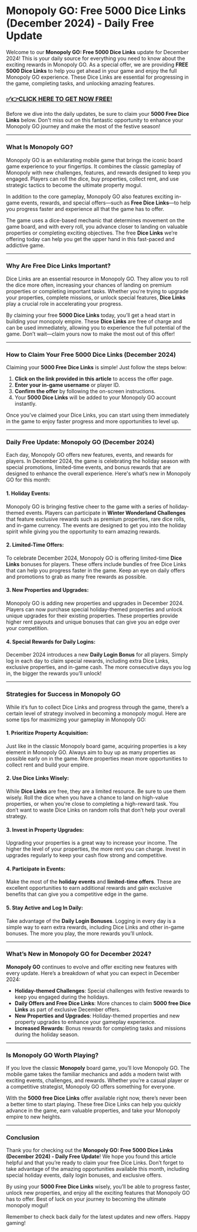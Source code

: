 # Monopoly GO: Free 5000 Dice Links (December 2024) - Daily Free Update

Welcome to our **Monopoly GO: Free 5000 Dice Links** update for December 2024! This is your daily source for everything you need to know about the exciting rewards in Monopoly GO. As a special offer, we are providing **FREE 5000 Dice Links** to help you get ahead in your game and enjoy the full Monopoly GO experience. These Dice Links are essential for progressing in the game, completing tasks, and unlocking amazing features.

### [✅👉CLICK HERE TO GET NOW FREE!](https://freeforyou.xyz/monopoly/go/)

Before we dive into the daily updates, be sure to claim your **5000 Free Dice Links** below. Don't miss out on this fantastic opportunity to enhance your Monopoly GO journey and make the most of the festive season!

---

### What Is Monopoly GO?

Monopoly GO is an exhilarating mobile game that brings the iconic board game experience to your fingertips. It combines the classic gameplay of Monopoly with new challenges, features, and rewards designed to keep you engaged. Players can roll the dice, buy properties, collect rent, and use strategic tactics to become the ultimate property mogul.

In addition to the core gameplay, Monopoly GO also features exciting in-game events, rewards, and special offers—such as **Free Dice Links**—to help you progress faster and experience all that the game has to offer. 

The game uses a dice-based mechanic that determines movement on the game board, and with every roll, you advance closer to landing on valuable properties or completing exciting objectives. The free **Dice Links** we’re offering today can help you get the upper hand in this fast-paced and addictive game.

---

### Why Are Free Dice Links Important?

Dice Links are an essential resource in Monopoly GO. They allow you to roll the dice more often, increasing your chances of landing on premium properties or completing important tasks. Whether you're trying to upgrade your properties, complete missions, or unlock special features, **Dice Links** play a crucial role in accelerating your progress. 

By claiming your free **5000 Dice Links** today, you’ll get a head start in building your monopoly empire. These **Dice Links** are free of charge and can be used immediately, allowing you to experience the full potential of the game. Don’t wait—claim yours now to make the most out of this offer!

---

### How to Claim Your Free 5000 Dice Links (December 2024)

Claiming your **5000 Free Dice Links** is simple! Just follow the steps below:

1. **Click on the link provided in this article** to access the offer page.
2. **Enter your in-game username** or player ID.
3. **Confirm the offer** by following the on-screen instructions.
4. Your **5000 Dice Links** will be added to your Monopoly GO account instantly.

Once you’ve claimed your Dice Links, you can start using them immediately in the game to enjoy faster progress and more opportunities to level up.

---

### Daily Free Update: Monopoly GO (December 2024)

Each day, Monopoly GO offers new features, events, and rewards for players. In December 2024, the game is celebrating the holiday season with special promotions, limited-time events, and bonus rewards that are designed to enhance the overall experience. Here's what’s new in Monopoly GO for this month:

#### **1. Holiday Events:**
Monopoly GO is bringing festive cheer to the game with a series of holiday-themed events. Players can participate in **Winter Wonderland Challenges** that feature exclusive rewards such as premium properties, rare dice rolls, and in-game currency. The events are designed to get you into the holiday spirit while giving you the opportunity to earn amazing rewards.

#### **2. Limited-Time Offers:**
To celebrate December 2024, Monopoly GO is offering limited-time **Dice Links** bonuses for players. These offers include bundles of free Dice Links that can help you progress faster in the game. Keep an eye on daily offers and promotions to grab as many free rewards as possible. 

#### **3. New Properties and Upgrades:**
Monopoly GO is adding new properties and upgrades in December 2024. Players can now purchase special holiday-themed properties and unlock unique upgrades for their existing properties. These properties provide higher rent payouts and unique bonuses that can give you an edge over your competition.

#### **4. Special Rewards for Daily Logins:**
December 2024 introduces a new **Daily Login Bonus** for all players. Simply log in each day to claim special rewards, including extra Dice Links, exclusive properties, and in-game cash. The more consecutive days you log in, the bigger the rewards you’ll unlock!

---

### Strategies for Success in Monopoly GO

While it’s fun to collect Dice Links and progress through the game, there’s a certain level of strategy involved in becoming a monopoly mogul. Here are some tips for maximizing your gameplay in Monopoly GO:

#### **1. Prioritize Property Acquisition:**
Just like in the classic Monopoly board game, acquiring properties is a key element in Monopoly GO. Always aim to buy up as many properties as possible early on in the game. More properties mean more opportunities to collect rent and build your empire.

#### **2. Use Dice Links Wisely:**
While **Dice Links** are free, they are a limited resource. Be sure to use them wisely. Roll the dice when you have a chance to land on high-value properties, or when you're close to completing a high-reward task. You don’t want to waste Dice Links on random rolls that don’t help your overall strategy.

#### **3. Invest in Property Upgrades:**
Upgrading your properties is a great way to increase your income. The higher the level of your properties, the more rent you can charge. Invest in upgrades regularly to keep your cash flow strong and competitive.

#### **4. Participate in Events:**
Make the most of the **holiday events** and **limited-time offers**. These are excellent opportunities to earn additional rewards and gain exclusive benefits that can give you a competitive edge in the game.

#### **5. Stay Active and Log In Daily:**
Take advantage of the **Daily Login Bonuses**. Logging in every day is a simple way to earn extra rewards, including Dice Links and other in-game bonuses. The more you play, the more rewards you’ll unlock.

---

### What’s New in Monopoly GO for December 2024?

**Monopoly GO** continues to evolve and offer exciting new features with every update. Here’s a breakdown of what you can expect in December 2024:

- **Holiday-themed Challenges**: Special challenges with festive rewards to keep you engaged during the holidays.
- **Daily Offers and Free Dice Links**: More chances to claim **5000 free Dice Links** as part of exclusive December offers.
- **New Properties and Upgrades**: Holiday-themed properties and new property upgrades to enhance your gameplay experience.
- **Increased Rewards**: Bonus rewards for completing tasks and missions during the holiday season.

---

### Is Monopoly GO Worth Playing?

If you love the classic **Monopoly** board game, you’ll love Monopoly GO. The mobile game takes the familiar mechanics and adds a modern twist with exciting events, challenges, and rewards. Whether you’re a casual player or a competitive strategist, Monopoly GO offers something for everyone. 

With the **5000 free Dice Links** offer available right now, there’s never been a better time to start playing. These free Dice Links can help you quickly advance in the game, earn valuable properties, and take your Monopoly empire to new heights.

---

### Conclusion

Thank you for checking out the **Monopoly GO: Free 5000 Dice Links (December 2024) - Daily Free Update**! We hope you found this article helpful and that you’re ready to claim your free Dice Links. Don’t forget to take advantage of the amazing opportunities available this month, including special holiday events, daily login bonuses, and exclusive offers. 

By using your **5000 Free Dice Links** wisely, you’ll be able to progress faster, unlock new properties, and enjoy all the exciting features that Monopoly GO has to offer. Best of luck on your journey to becoming the ultimate monopoly mogul!

Remember to check back daily for the latest updates and new offers. Happy gaming!
